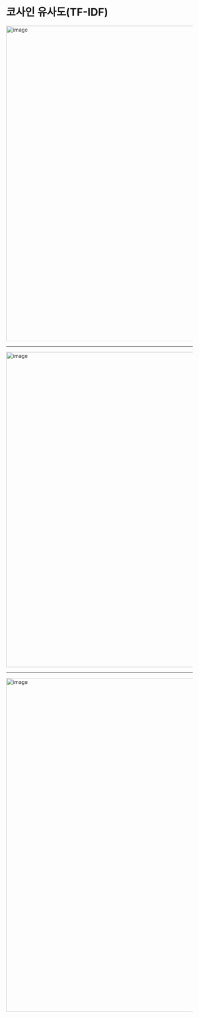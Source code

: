 # 코사인 유사도(TF-IDF)

<img width="850" alt="image" src="https://user-images.githubusercontent.com/96903792/172724978-67bd4306-f73c-4db7-8129-16d38fabdfa0.png"><br>

***

<img width="850" alt="image" src="https://user-images.githubusercontent.com/96903792/172723925-08021ef3-9b9d-4138-8a3b-fbccf06eecf1.png"><br>

***

<img width="900" alt="image" src="https://user-images.githubusercontent.com/96903792/172724535-a54c6e4e-8fb5-4dee-a227-7f3987596b7c.png">
